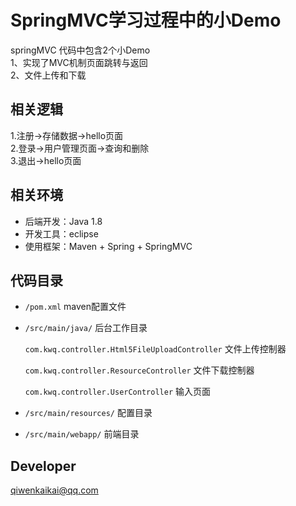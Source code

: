 # SpringMVC学习过程中的小Demo
springMVC 代码中包含2个小Demo  
1、实现了MVC机制页面跳转与返回  
2、文件上传和下载

## 相关逻辑
1.注册->存储数据->hello页面  
2.登录->用户管理页面->查询和删除  
3.退出->hello页面  

## 相关环境
- 后端开发：Java 1.8
- 开发工具：eclipse
- 使用框架：Maven + Spring + SpringMVC

## 代码目录
- `/pom.xml` maven配置文件

- `/src/main/java/` 后台工作目录
	
	`com.kwq.controller.Html5FileUploadController` 文件上传控制器
	
	`com.kwq.controller.ResourceController` 文件下载控制器

    `com.kwq.controller.UserController` 输入页面

- `/src/main/resources/` 配置目录
	
- `/src/main/webapp/` 前端目录

## Developer
qiwenkaikai@qq.com
